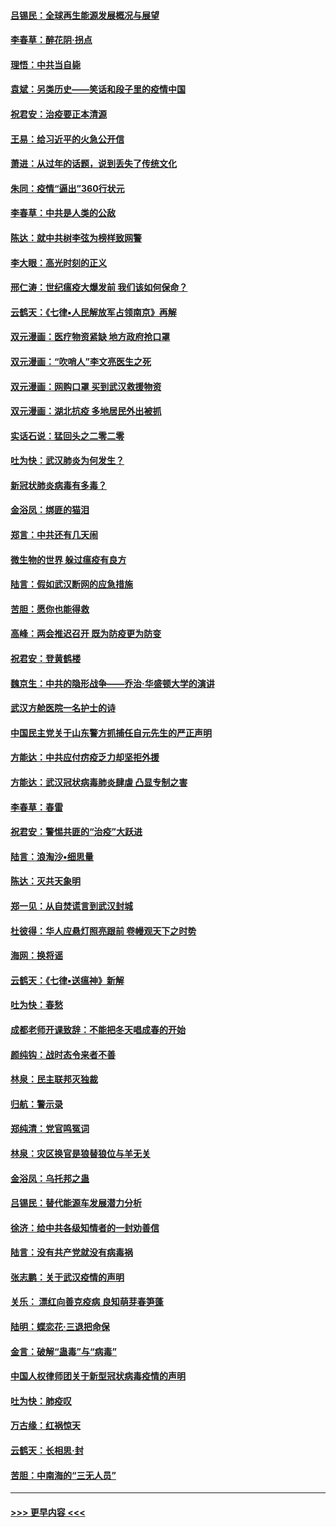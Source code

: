 #### [吕锡民：全球再生能源发展概况与展望](../pages/nsc993/n11890613.md?t=02241102) 
#### [李春草：醉花阴·拐点](../pages/nsc993/n11890567.md?t=02241102) 
#### [理悟：中共当自毙](../pages/nsc993/n11890559.md?t=02241102) 
#### [袁斌：另类历史——笑话和段子里的疫情中国](../pages/nsc993/n11889243.md?t=02241102) 
#### [祝君安：治疫要正本清源](../pages/nsc993/n11889085.md?t=02241102) 
#### [王易：给习近平的火急公开信](../pages/nsc993/n11888225.md?t=02241102) 
#### [萧进：从过年的话题，说到丢失了传统文化](../pages/nsc993/n11887732.md?t=02241102) 
#### [朱同：疫情“逼出”360行状元](../pages/nsc993/n11887678.md?t=02241102) 
#### [李春草：中共是人类的公敌](../pages/nsc993/n11887656.md?t=02241102) 
#### [陈达：就中共树李弦为榜样致网警](../pages/nsc993/n11887625.md?t=02241102) 
#### [李大眼：高光时刻的正义](../pages/nsc993/n11887585.md?t=02241102) 
#### [邢仁涛：世纪瘟疫大爆发前 我们该如何保命？](../pages/nsc993/n11887535.md?t=02241102) 
#### [云鹤天：《七律▪人民解放军占领南京》再解](../pages/nsc993/n11887524.md?t=02241102) 
#### [双元漫画：医疗物资紧缺 地方政府抢口罩](../pages/nsc993/n11884744.md?t=02241102) 
#### [双元漫画：“吹哨人”李文亮医生之死](../pages/nsc993/n11884705.md?t=02241102) 
#### [双元漫画：网购口罩 买到武汉救援物资](../pages/nsc993/n11884670.md?t=02241102) 
#### [双元漫画：湖北抗疫 多地居民外出被抓](../pages/nsc993/n11884643.md?t=02241102) 
#### [实话石说：猛回头之二零二零](../pages/nsc993/n11883968.md?t=02241102) 
#### [吐为快：武汉肺炎为何发生？](../pages/nsc993/n11882180.md?t=02241102) 
#### [新冠状肺炎病毒有多毒？](../pages/nsc993/n11881790.md?t=02241102) 
#### [金浴凤：绑匪的猫泪](../pages/nsc993/n11880664.md?t=02241102) 
#### [郑言：中共还有几天闹](../pages/nsc993/n11880645.md?t=02241102) 
#### [微生物的世界 躲过瘟疫有良方](../pages/nsc993/n11880492.md?t=02241102) 
#### [陆言：假如武汉断网的应急措施](../pages/nsc993/n11880619.md?t=02241102) 
#### [苦胆：愿你也能得救](../pages/nsc993/n11880601.md?t=02241102) 
#### [高峰：两会推迟召开  既为防疫更为防变](../pages/nsc993/n11879977.md?t=02241102) 
#### [祝君安：登黄鹤楼](../pages/nsc993/n11880583.md?t=02241102) 
#### [魏京生：中共的隐形战争——乔治‧华盛顿大学的演讲](../pages/nsc993/n11879765.md?t=02241102) 
#### [武汉方舱医院一名护士的诗](../pages/nsc993/n11878480.md?t=02241102) 
#### [中国民主党关于山东警方抓捕任自元先生的严正声明](../pages/nsc993/n11877506.md?t=02241102) 
#### [方能达：中共应付疠疫乏力却坚拒外援](../pages/nsc993/n11877497.md?t=02241102) 
#### [方能达：武汉冠状病毒肺炎肆虐 凸显专制之害](../pages/nsc993/n11877475.md?t=02241102) 
#### [李春草：春雷](../pages/nsc993/n11876287.md?t=02241102) 
#### [祝君安：警惕共匪的“治疫”大跃进](../pages/nsc993/n11876084.md?t=02241102) 
#### [陆言：浪淘沙•细思量](../pages/nsc993/n11876071.md?t=02241102) 
#### [陈达：灭共天象明](../pages/nsc993/n11876063.md?t=02241102) 
#### [郑一见：从自焚谎言到武汉封城](../pages/nsc993/n11875621.md?t=02241102) 
#### [杜彼得：华人应悬灯照亮跟前 卷幔观天下之时势](../pages/nsc993/n11874822.md?t=02241102) 
#### [海网：换将谣](../pages/nsc993/n11873712.md?t=02241102) 
#### [云鹤天：《七律▪送瘟神》新解](../pages/nsc993/n11873598.md?t=02241102) 
#### [吐为快：春愁](../pages/nsc993/n11872801.md?t=02241102) 
#### [成都老师开课致辞：不能把冬天唱成春的开始](../pages/nsc993/n11872653.md?t=02241102) 
#### [颜纯钩：战时态令来者不善](../pages/nsc993/n11872011.md?t=02241102) 
#### [林泉：民主联邦灭独裁](../pages/nsc993/n11870998.md?t=02241102) 
#### [归航：警示录](../pages/nsc993/n11870963.md?t=02241102) 
#### [郑纯清：党官鸣冤词](../pages/nsc993/n11870938.md?t=02241102) 
#### [林泉：灾区换官是狼替狼位与羊无关](../pages/nsc993/n11870896.md?t=02241102) 
#### [金浴凤：乌托邦之蛊](../pages/nsc993/n11870879.md?t=02241102) 
#### [吕锡民：替代能源车发展潜力分析](../pages/nsc993/n11870656.md?t=02241102) 
#### [徐济：给中共各级知情者的一封劝善信](../pages/nsc993/n11868561.md?t=02241102) 
#### [陆言：没有共产党就没有病毒祸](../pages/nsc993/n11868232.md?t=02241102) 
#### [张志鹏：关于武汉疫情的声明](../pages/nsc993/n11867182.md?t=02241102) 
#### [关乐： 漂红向善克疫病 良知萌芽春笋蓬](../pages/nsc993/n11865710.md?t=02241102) 
#### [陆明：蝶恋花‧三退把命保](../pages/nsc993/n11865673.md?t=02241102) 
#### [金言：破解“蛊毒”与“病毒”](../pages/nsc993/n11864103.md?t=02241102) 
#### [中国人权律师团关于新型冠状病毒疫情的声明](../pages/nsc993/n11864249.md?t=02241102) 
#### [吐为快：肺疫叹](../pages/nsc993/n11864027.md?t=02241102) 
#### [万古缘：红祸惊天](../pages/nsc993/n11864079.md?t=02241102) 
#### [云鹤天：长相思‧封](../pages/nsc993/n11864006.md?t=02241102) 
#### [苦胆：中南海的“三无人员”](../pages/nsc993/n11862997.md?t=02241102) 

----
#### [ >>> 更早内容 <<< ](../indexes/nsc993-earlier.md)
